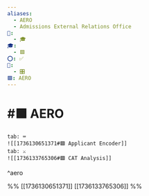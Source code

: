 ```yaml
---
aliases:
  - AERO
  - Admissions External Relations Office
📁:
  - 🎓
🎓:
  - 🟩
⭕: ✅
🔢:
  - 🎛️
🟩: AERO
---
```

# #🟩 AERO

```tabs
tab: ⌨️
![[1736130651371#🟩 Applicant Encoder]]
tab: ⚔️
![[1736133765306#🟩 CAT Analysis]]
```

^aero

%%
[[1736130651371]]
[[1736133765306]]
%%